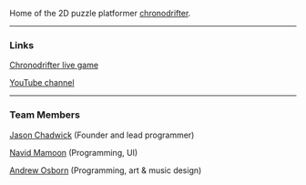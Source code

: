 Home of the 2D puzzle platformer [chronodrifter](https://placeholder-studios-dev.github.io/chronodrifter).

---

### Links

[Chronodrifter live game](https://placeholder-studios-dev.github.io/chronodrifter)

[YouTube channel](https://www.youtube.com/channel/UCIxMVcFa-gJjqgirN3mvVpQ)

---

### Team Members

[Jason Chadwick](/pages/jason.md) (Founder and lead programmer)

[Navid Mamoon](/pages/navid.md) (Programming, UI)

[Andrew Osborn](/pages/andrew.md) (Programming, art & music design)